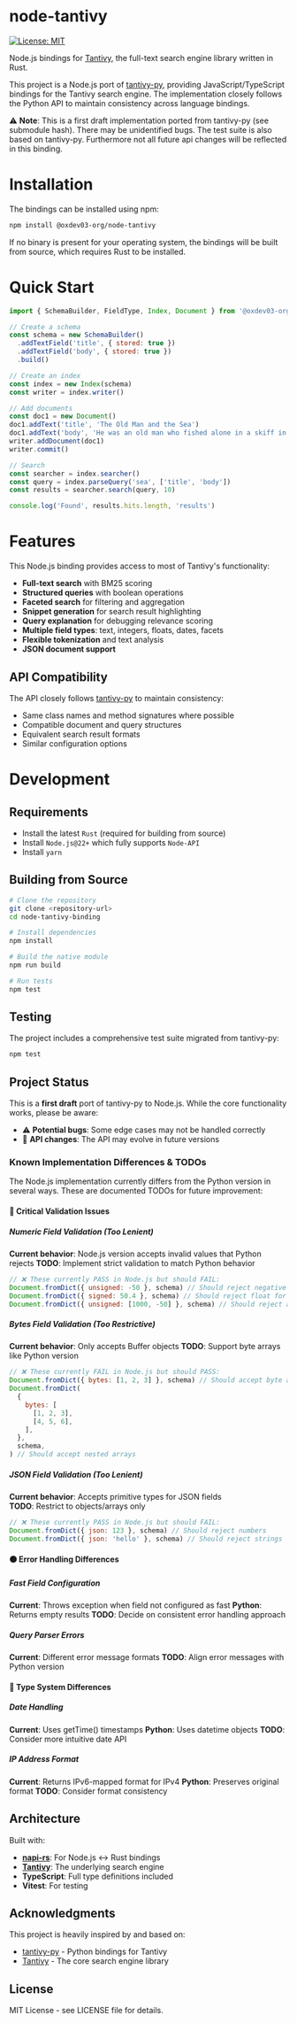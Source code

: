 # node-tantivy

[![License: MIT](https://img.shields.io/badge/License-MIT-yellow.svg)](https://opensource.org/licenses/MIT)

Node.js bindings for [Tantivy](https://github.com/quickwit-oss/tantivy), the full-text search engine library written in Rust.

This project is a Node.js port of [tantivy-py](https://github.com/quickwit-inc/tantivy-py), providing JavaScript/TypeScript bindings for the Tantivy search engine. The implementation closely follows the Python API to maintain consistency across language bindings.

⚠️ **Note**: This is a first draft implementation ported from tantivy-py (see submodule hash). There may be unidentified bugs. The test suite is also based on tantivy-py. Furthermore not all future api changes will be reflected in this binding.

# Installation

The bindings can be installed using npm:

```bash
npm install @oxdev03-org/node-tantivy
```

If no binary is present for your operating system, the bindings will be built from source, which requires Rust to be installed.

# Quick Start

```javascript
import { SchemaBuilder, FieldType, Index, Document } from '@oxdev03-org/node-tantivy'

// Create a schema
const schema = new SchemaBuilder()
  .addTextField('title', { stored: true })
  .addTextField('body', { stored: true })
  .build()

// Create an index
const index = new Index(schema)
const writer = index.writer()

// Add documents
const doc1 = new Document()
doc1.addText('title', 'The Old Man and the Sea')
doc1.addText('body', 'He was an old man who fished alone in a skiff in the Gulf Stream.')
writer.addDocument(doc1)
writer.commit()

// Search
const searcher = index.searcher()
const query = index.parseQuery('sea', ['title', 'body'])
const results = searcher.search(query, 10)

console.log('Found', results.hits.length, 'results')
```

# Features

This Node.js binding provides access to most of Tantivy's functionality:

- **Full-text search** with BM25 scoring
- **Structured queries** with boolean operations
- **Faceted search** for filtering and aggregation
- **Snippet generation** for search result highlighting
- **Query explanation** for debugging relevance scoring
- **Multiple field types**: text, integers, floats, dates, facets
- **Flexible tokenization** and text analysis
- **JSON document support**

## API Compatibility

The API closely follows [tantivy-py](https://github.com/quickwit-inc/tantivy-py) to maintain consistency:

- Same class names and method signatures where possible
- Compatible document and query structures
- Equivalent search result formats
- Similar configuration options

# Development

## Requirements

- Install the latest `Rust` (required for building from source)
- Install `Node.js@22+` which fully supports `Node-API`
- Install `yarn`

## Building from Source

```bash
# Clone the repository
git clone <repository-url>
cd node-tantivy-binding

# Install dependencies
npm install

# Build the native module
npm run build

# Run tests
npm test
```

## Testing

The project includes a comprehensive test suite migrated from tantivy-py:

```bash
npm test
```

## Project Status

This is a **first draft** port of tantivy-py to Node.js. While the core functionality works, please be aware:

- ⚠️ **Potential bugs**: Some edge cases may not be handled correctly
- 🔄 **API changes**: The API may evolve in future versions

### Known Implementation Differences & TODOs

The Node.js implementation currently differs from the Python version in several ways. These are documented TODOs for future improvement:

#### 🔴 Critical Validation Issues

##### Numeric Field Validation (Too Lenient)

**Current behavior**: Node.js version accepts invalid values that Python rejects
**TODO**: Implement strict validation to match Python behavior

```javascript
// ❌ These currently PASS in Node.js but should FAIL:
Document.fromDict({ unsigned: -50 }, schema) // Should reject negative for unsigned
Document.fromDict({ signed: 50.4 }, schema) // Should reject float for integer
Document.fromDict({ unsigned: [1000, -50] }, schema) // Should reject arrays for single fields
```

##### Bytes Field Validation (Too Restrictive)

**Current behavior**: Only accepts Buffer objects
**TODO**: Support byte arrays like Python version

```javascript
// ❌ These currently FAIL in Node.js but should PASS:
Document.fromDict({ bytes: [1, 2, 3] }, schema) // Should accept byte arrays
Document.fromDict(
  {
    bytes: [
      [1, 2, 3],
      [4, 5, 6],
    ],
  },
  schema,
) // Should accept nested arrays
```

##### JSON Field Validation (Too Lenient)

**Current behavior**: Accepts primitive types for JSON fields  
**TODO**: Restrict to objects/arrays only

```javascript
// ❌ These currently PASS in Node.js but should FAIL:
Document.fromDict({ json: 123 }, schema) // Should reject numbers
Document.fromDict({ json: 'hello' }, schema) // Should reject strings
```

#### 🟠 Error Handling Differences

##### Fast Field Configuration

**Current**: Throws exception when field not configured as fast
**Python**: Returns empty results
**TODO**: Decide on consistent error handling approach

##### Query Parser Errors

**Current**: Different error message formats
**TODO**: Align error messages with Python version

#### 🔵 Type System Differences

##### Date Handling

**Current**: Uses getTime() timestamps
**Python**: Uses datetime objects
**TODO**: Consider more intuitive date API

##### IP Address Format

**Current**: Returns IPv6-mapped format for IPv4
**Python**: Preserves original format
**TODO**: Consider format consistency

## Architecture

Built with:

- **[napi-rs](https://napi.rs/)**: For Node.js ↔ Rust bindings
- **[Tantivy](https://github.com/quickwit-oss/tantivy)**: The underlying search engine
- **TypeScript**: Full type definitions included
- **Vitest**: For testing

## Acknowledgments

This project is heavily inspired by and based on:

- [tantivy-py](https://github.com/quickwit-inc/tantivy-py) - Python bindings for Tantivy
- [Tantivy](https://github.com/quickwit-oss/tantivy) - The core search engine library

## License

MIT License - see LICENSE file for details.
